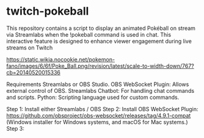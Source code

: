 # twitch-pokeball
This repository contains a script to display an animated Pokéball on stream via Streamlabs when the !pokeball command is used in chat. This interactive feature is designed to enhance viewer engagement during live streams on Twitch


https://static.wikia.nocookie.net/pokemon-fano/images/6/6f/Poke_Ball.png/revision/latest/scale-to-width-down/767?cb=20140520015336

Requirements
Streamlabs or OBS Studio.
OBS WebSocket Plugin: Allows external control of OBS.
Streamlabs Chatbot: For handling chat commands and scripts.
Python: Scripting language used for custom commands.



Step 1: Install either Streamlabs / OBS
Step 2: Install OBS WebSocket Plugin: https://github.com/obsproject/obs-websocket/releases/tag/4.9.1-compat (Windows installer for Windows systems, and macOS for Mac systems.)
Step 3:
